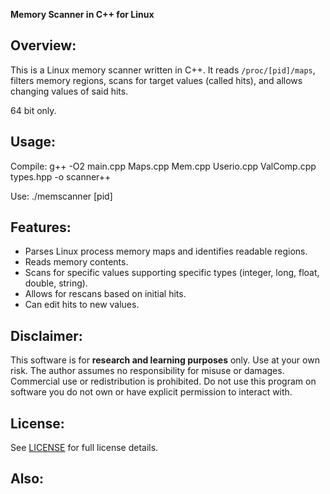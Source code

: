 **Memory Scanner in C++ for Linux**


## Overview:
This is a Linux memory scanner written in C++. It reads `/proc/[pid]/maps`, filters memory regions, scans for target values (called hits), and allows changing values of said hits.

64 bit only.

## Usage:
Compile:
g++ -O2 main.cpp Maps.cpp Mem.cpp Userio.cpp ValComp.cpp types.hpp -o scanner++

Use:
./memscanner [pid]

## Features:
- Parses Linux process memory maps and identifies readable regions.
- Reads memory contents.
- Scans for specific values supporting specific types (integer, long, float, double, string).
- Allows for rescans based on initial hits. 
- Can edit hits to new values.


## Disclaimer:
This software is for **research and learning purposes** only.
Use at your own risk. The author assumes no responsibility for misuse or damages.  
Commercial use or redistribution is prohibited.
Do not use this program on software you do not own or have explicit permission to interact with.

## License:
See [LICENSE](LICENSE) for full license details.

## Also:
